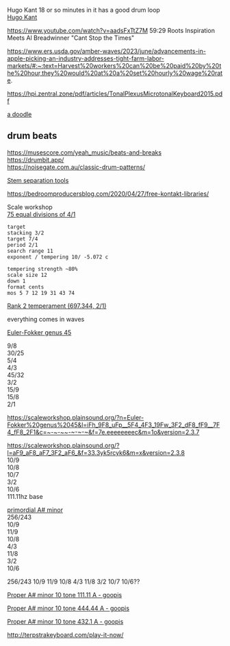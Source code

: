 Hugo Kant 18 or so minutes in it has a good drum loop  
[Hugo Kant](https://www.youtube.com/watch?v=-tOSh9bDh00&t=1010s)

https://www.youtube.com/watch?v=aadsFxTtZ7M
59:29 Roots Inspiration Meets Al Breadwinner "Cant Stop the Times"

https://www.ers.usda.gov/amber-waves/2023/june/advancements-in-apple-picking-an-industry-addresses-tight-farm-labor-markets/#:~:text=Harvest%20workers%20can%20be%20paid%20by%20the%20hour,they%20would%20at%20a%20set%20hourly%20wage%20rate.

https://hpi.zentral.zone/pdf/articles/TonalPlexusMicrotonalKeyboard2015.pdf

[a doodle](https://jsfiddle.net/shadowzero27/m15pc3oL/2/)

## drum beats  
https://musescore.com/yeah_music/beats-and-breaks  
https://drumbit.app/  
https://noisegate.com.au/classic-drum-patterns/  


[Stem separation tools](https://musictech.com/guides/buyers-guide/best-stem-separation-tools/)  

https://bedroomproducersblog.com/2020/04/27/free-kontakt-libraries/  

Scale workshop  
[75 equal divisions of 4/1](https://scaleworkshop.plainsound.org/?n=75%20equal%20divisions%20of%204%2F1&l=3B23L4R_9B23L4R_iB23L4R_oB23L4R_rB23L4R_xB23L4R_16B23L4R_1cB23L4R_1fB23L4R_1lB23L4R_1uB23L4R_20B23L4R_23B23L4R&f=64&version=2.3.7)

```historical temperament
target
stacking 3/2
target 7/4
period 2/1
search range 11
exponent / tempering 10/ -5.072 c

tempering strength ~80%
scale size 12
down 1
format cents
mos 5 7 12 19 31 43 74
```  
[Rank 2 temperament (697.344, 2/1)](https://scaleworkshop.plainsound.org/analysis?n=Rank%202%20temperament%20%28697.344%2C%202%2F1%29&l=29.ba_5e.j3_7o.02l_at.af_dy.i8_g8.01q_jd.9k_lm.kt_os.0v_r1.c5_u6.jy_xc.&c=~-~-~~-~-~-~&f=79.miqdhkcvh&m=1o&version=2.3.7)  


everything comes in waves

[Euler-Fokker genus 45](https://scaleworkshop.plainsound.org/?n=Euler-Fokker%20genus%2045&l=9F8_uFp_5F4_4F3_19Fw_3F2_fF9_fF8_2F1&c=~-~-~~-~-~-~&f=79.miqdhkcvh&m=1o&version=2.3.7)  
  
9/8  
30/25  
5/4  
4/3  
45/32  
3/2  
15/9  
15/8  
2/1  


https://scaleworkshop.plainsound.org/?n=Euler-Fokker%20genus%2045&l=iFh_9F8_uFp__5F4_4F3_19Fw_3F2_dF8_fF9__7F4_fF8_2F1&c=~-~-~~-~-~-~&f=7e.eeeeeeeec&m=1o&version=2.3.7  


https://scaleworkshop.plainsound.org/?l=aF9_aF8_aF7_3F2_aF6_&f=33.3yk5rcyk6&m=x&version=2.3.8  
10/9  
10/8  
10/7  
3/2  
10/6  
111.11hz base  

[primordial A# minor](https://scaleworkshop.plainsound.org/?l=74F6r_aF9_bF9_aF8_4F3_bF8___3F2__aF6_&c=~~-~~~-~~&f=33.3yk5rcyk6&m=x&version=2.3.8)  
256/243  
10/9  
11/9  
10/8  
4/3  
11/8  
3/2  
10/6  

 256/243
10/9
11/9
10/8
4/3
11/8
3/2
10/7
10/6?? 

[Proper A# minor 10 tone 111.11 A - goopis](https://scaleworkshop.plainsound.org/?n=Proper%20A%23%20minor%2010%20tone%20111.11%20A%20-%20goopis&l=74F6r_aF9_bF9_aF8_4F3_aF7_3F2_bF7_aF6_&c=~~-~~~-~~&f=33.3yk5rcyk6&m=x&version=2.3.8)  

[Proper A# minor 10 tone 444.44 A - goopis](https://scaleworkshop.plainsound.org/?n=Proper%20A%23%20minor%2010%20tone%20444.44%20A%20-%20goopis&l=74F6r_aF9_bF9_aF8_4F3_aF7_3F2_bF7_aF6_&f=cc.fu8n1fu8n&version=2.3.8)  

[Proper A# minor 10 tone 432.1 A - goopis](https://scaleworkshop.plainsound.org/?n=Proper%20A%23%20minor%2010%20tone%20432.1%20A%20-%20goopis&l=74F6r_aF9_bF9_aF8_4F3_aF7_3F2_bF7_aF6_&f=c0.3lllllllo&version=2.3.8)  

http://terpstrakeyboard.com/play-it-now/  
